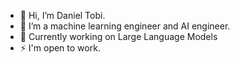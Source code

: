 - 👋 Hi, I’m Daniel Tobi.<br>
- 👀 I’m a machine learning engineer and AI engineer.
- 🌱 Currently working on Large Language Models
- ⚡ I'm open to work.
